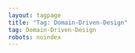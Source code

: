 ```yaml
---
layout: tagpage
title: "Tag: Domain-Driven-Design"
tag: Domain-Driven-Design
robots: noindex
---
```

